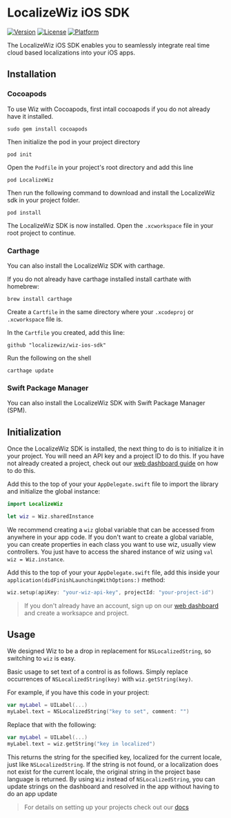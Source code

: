 # LocalizeWiz iOS SDK

[![Version](https://img.shields.io/cocoapods/v/LocalizeWiz.svg?style=flat)](https://cocoapods.org/pods/LocalizeWiz)
[![License](https://img.shields.io/cocoapods/l/LocalizeWiz.svg?style=flat)](https://img.shields.io/github/license/localizewiz/wiz-ios-sdk?style=plastic)
[![Platform](https://img.shields.io/cocoapods/p/LocalizeWiz.svg?style=flat)](https://cocoapods.org/pods/LocalizeWiz)

The LocalizeWiz iOS SDK enables you to seamlessly integrate real time cloud based localizations into your iOS apps.

## Installation

### Cocoapods
To use Wiz with Cocoapods, first intall cocoapods if you do not already have it installed.
```shell
sudo gem install cocoapods
```

Then initialize the pod in your project directory
```shell
pod init
```

Open the `Podfile` in your project's root directory and add this line
```podfile
pod LocalizeWiz
```

Then run the following command to download and install the LocalizeWiz sdk in your project folder.
```shell
pod install
```

The LocalizeWiz SDK is now installed. Open the `.xcworkspace` file in your root project to continue.

### Carthage
You can also install the LocalizeWiz SDK with carthage.

If you do not already have carthage installed install carthate with homebrew:

```shell
brew install carthage
```

Create a `Cartfile` in the same directory where your `.xcodeproj` or `.xcworkspace` file is.

In the `Cartfile` you created, add this line:

```Cartfile
github "localizewiz/wiz-ios-sdk"
```

Run the following on the shell
```shell
carthage update
```

### Swift Package Manager
You can also install the LocalizeWiz SDK with Swift Package Manager (SPM).

## Initialization

Once the LocalizeWiz SDK is installed, the next thing to do is to initialize it in your project.
You will need an API key and a project ID to do this. If you have not already created a project, check out our [web dashboard guide](web-dashboard.md) on how to do this.

Add this to the top of your your `AppDelegate.swift` file to import the library and initialize the global instance:
```swift
import LocalizeWiz

let wiz = Wiz.sharedInstance
```
We recommend creating a `wiz` global variable that can be accessed from anywhere in your app code. If you don't want to create a global variable, you can create properties in each class you want to use wiz, usually view controllers. You just have to access the shared instance of wiz using `val wiz = Wiz.instance`.

Add this to the top of your your `AppDelegate.swift` file, add this inside your `application(didFinishLaunchingWithOptions:)` method:
``` swift 
wiz.setup(apiKey: "your-wiz-api-key", projectId: "your-project-id")
```

> If you don't already have an account, sign up on our [web dashboard](https://app.localizewiz.com/signup) and create a worksapce and project.


## Usage

We designed Wiz to be a drop in replacement for `NSLocalizedString`, so switching to `wiz` is easy.

Basic usage to set text of a control is as follows. Simply replace occurrences of `NSLocalizedString(key)` with 
`wiz.getString(key)`.

For example, if you have this code in your project: 
```swift
var myLabel = UILabel(...)
myLabel.text = NSLocalizedString("key to set", comment: "")
```

Replace that with the following:

```swift
var myLabel = UILabel(...)
myLabel.text = wiz.getString("key in localized")
```
This returns the string for the specified key, localized for the current locale, just like `NSLocalizedString`.
If the string is not found, or a localization does not exist for the current locale, the original string in the project
base language is returned. By using `Wiz` instead of `NSLocalizedString`, you can update strings on the dashboard and
resolved in the app without having to do an app update

> For details on setting up your projects check out our [docs](https://docs.localizewiz.com)
